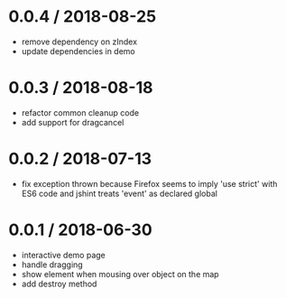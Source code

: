 
0.0.4 / 2018-08-25
==================

 * remove dependency on zIndex
 * update dependencies in demo

0.0.3 / 2018-08-18
==================

 * refactor common cleanup code
 * add support for dragcancel

0.0.2 / 2018-07-13
==================

 * fix exception thrown because Firefox seems to imply 'use strict' with ES6 code and jshint treats 'event' as declared global

0.0.1 / 2018-06-30
==================

 * interactive demo page
 * handle dragging
 * show element when mousing over object on the map
 * add destroy method

